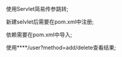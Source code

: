 ​	使用Servlet简易传参跳转;

​	新建selvlet后需要在pom.xml中注册;

​	依赖需要在pom.xml中导入;

​	使用****/user?method=add/delete查看结果;

